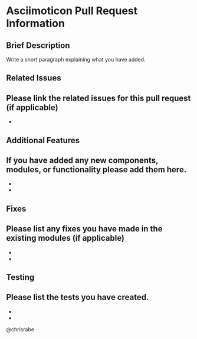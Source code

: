# Asciimoticon Pull Request Information

## Brief Description
Write a short paragraph explaining what you have added.

## Related Issues
Please link the related issues for this pull request (if applicable)
-
-

## Additional Features
If you have added any new components, modules, or functionality please add them here.
-
-
-

## Fixes
Please list any fixes you have made in the existing modules (if applicable)
-
-
-

## Testing
Please list the tests you have created.
-
-
-

@chrisrabe
